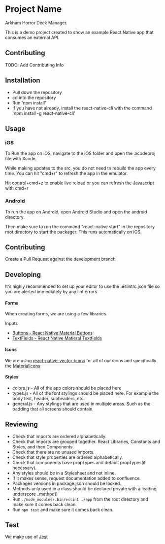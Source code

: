 # Project Name
 
Arkham Horror Deck Manager.

This is a demo project created to show an example React Native app that consumes an external API.
 
## Contributing

TODO: Add Contributing Info   

## Installation
 
- Pull down the repository
- cd into the repository
- Run 'npm install'
- If you have not already, install the react-native-cli with the command 'npm install -g react-native-cli'
 
 
## Usage
 
### iOS
To Run the app on iOS, navigate to the iOS folder and open the .xcodeproj file with Xcode.

While making updates to the src, you do not need to rebuild the app every time. You can hit "cmd+r" to refresh the app in the emulator.

Hit control+cmd+z to enable live reload or you can refresh the Javascript with cmd+r

### Android
To run the app on Android, open Android Studio and open the android directory.

Then make sure to run the command "react-native start" in the repository root directory to start the packager. This runs automatically on iOS.

## Contributing

Create a Pull Request against the development branch
  
## Developing
  
It's highly recommended to set up your editor to use the .eslintrc.json file so you are alerted immediately by any lint errors.

#### Forms

When creating forms, we are using a few libraries.

Inputs
- [Buttons - React Native Material Buttons](https://www.npmjs.com/package/react-native-material-buttons)
- [TextFields - React Native Matieral Textfields](https://github.com/n4kz/react-native-material-textfield)


#### Icons

We are using [react-native-vector-icons](https://github.com/oblador/react-native-vector-icons) for all of our icons and specifically the [MaterialIcons](https://material.io/icons/)

#### Styles

- colors.js - All of the app colors should be placed here
- types.js - All of the font stylings should be placed here. For example the body text, header, subheaders, etc.
- general.js - Any stylings that are used in multiple areas. Such as the padding that all screens should contain.

## Reviewing

- Check that imports are ordered alphabetically.
- Check that imports are grouped together. React Libraries, Constants and Styles, and then Components.
- Check that there are no unused imports.
- Check that style properties are ordered alphabetically.
- Check that components have propTypes and default propTypes(if necessary).
- Any styles should be in a Stylesheet and not inline.
- If it makes sense, request documentation added to confluence.
- Packages versions in package.json should be locked.
- Methods only used in a class should be declared private with a leading underscore _method()
- Run `./node_modules/.bin/eslint ./app` from the root directory and make sure it comes back clean.
- Run `npm test` and make sure it comes back clean.

## Test

We make use of [Jest](https://facebook.github.io/jest/)

